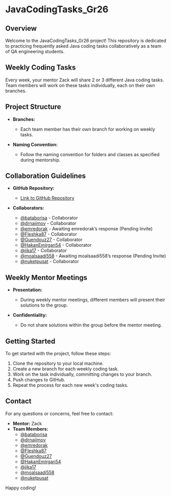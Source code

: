 # JavaCodingTasks_Gr26

## Overview

Welcome to the JavaCodingTasks_Gr26 project! This repository is dedicated to practicing frequently asked Java coding tasks collaboratively as a team of QA engineering students.

## Weekly Coding Tasks

Every week, your mentor Zack will share 2 or 3 different Java coding tasks. Team members will work on these tasks individually, each on their own branches.

## Project Structure

- **Branches:**
  - Each team member has their own branch for working on weekly tasks.

- **Naming Convention:**
  - Follow the naming convention for folders and classes as specified during mentorship.

## Collaboration Guidelines

- **GitHub Repository:**
  - [Link to GitHub Repository](https://github.com/your-username/JavaCodingTasks_Gr26)

- **Collaborators:**
  - [@bataborisa](https://github.com/bataborisa) - Collaborator
  - [@drnajimov](https://github.com/drnajimov) - Collaborator
  - [@emredorak](https://github.com/emredorak) - Awaiting emredorak’s response (Pending Invite)
  - [@Fleshka87](https://github.com/Fleshka87) - Collaborator
  - [@Guendouz27](https://github.com/Guendouz27) - Collaborator
  - [@HakanEmirgan54](https://github.com/HakanEmirgan54) - Collaborator
  - [@jika17](https://github.com/Zhyldyz) - Collaborator
  - [@moalsaadi558](https://github.com/moalsaadi558) - Awaiting moalsaadi558’s response (Pending Invite)
  - [@nuketpusat](https://github.com/nuketpusat) - Collaborator

## Weekly Mentor Meetings

- **Presentation:**
  - During weekly mentor meetings, different members will present their solutions to the group.

- **Confidentiality:**
  - Do not share solutions within the group before the mentor meeting.

## Getting Started

To get started with the project, follow these steps:

1. Clone the repository to your local machine.
2. Create a new branch for each weekly coding task.
3. Work on the task individually, committing changes to your branch.
4. Push changes to GitHub.
5. Repeat the process for each new week's coding tasks.

## Contact

For any questions or concerns, feel free to contact:
- **Mentor:** Zack
- **Team Members:**
  - [@bataborisa](https://github.com/bataborisa)
  - [@drnajimov](https://github.com/drnajimov)
  - [@emredorak](https://github.com/emredorak)
  - [@Fleshka87](https://github.com/Fleshka87)
  - [@Guendouz27](https://github.com/Guendouz27)
  - [@HakanEmirgan54](https://github.com/HakanEmirgan54)
  - [@jika17](https://github.com/Zhyldyz)
  - [@moalsaadi558](https://github.com/moalsaadi558)
  - [@nuketpusat](https://github.com/nuketpusat)

Happy coding!
